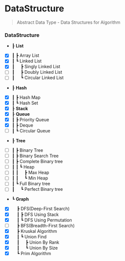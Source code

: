 # DataStructure
> Abstract Data Type - Data Structures for Algorithm
### DataStructure
- ┠ __List__
- [x] ┃&nbsp;┣ Array List  
- [x] ┃&nbsp;┗ Linked List
- [x] ┃&nbsp;&nbsp;&nbsp;&nbsp;&nbsp;┣ Singly Linked List
- [ ] ┃&nbsp;&nbsp;&nbsp;&nbsp;&nbsp;┣ Doubly Linked List
- [ ] ┃&nbsp;&nbsp;&nbsp;&nbsp;&nbsp;┗ Circular Linked List
- ┠ __Hash__
- [x] ┃&nbsp;┣ Hash Map
- [x] ┃&nbsp;┗ Hash Set
- [x] ┠ __Stack__
- [x] ┠ __Queue__
- [x] ┃&nbsp;┣ Priority Queue
- [x] ┃&nbsp;┣ Deque
- [ ] ┃&nbsp;┗ Circular Queue
- ┠ __Tree__
- [ ] ┃&nbsp;┣ Binary Tree
- [ ] ┃&nbsp;┣ Binary Search Tree
- [ ] ┃&nbsp;┣ Complete Binary tree
- [ ] ┃&nbsp;┃&nbsp;┗ Heap
- [ ] ┃&nbsp;┃&nbsp;&nbsp;&nbsp;&nbsp;&nbsp;┣ Max Heap
- [ ] ┃&nbsp;┃&nbsp;&nbsp;&nbsp;&nbsp;&nbsp;┗ Min Heap
- [ ] ┃&nbsp;┗ Full Binary tree
- [ ] ┃&nbsp;&nbsp;&nbsp;&nbsp;&nbsp;┗ Perfect Binary tree
- ┗ __Graph__
- [x] &nbsp;&nbsp;&nbsp;&nbsp;┣ DFS(Deep-First Search)
- [X] &nbsp;&nbsp;&nbsp;&nbsp;┃&nbsp;┣ DFS Using Stack
- [x] &nbsp;&nbsp;&nbsp;&nbsp;┃&nbsp;┗ DFS Using Permutation
- [ ] &nbsp;&nbsp;&nbsp;&nbsp;┣ BFS(Breadth-First Search)
- [x] &nbsp;&nbsp;&nbsp;&nbsp;┣ Kruskal Algorithm
- [x] &nbsp;&nbsp;&nbsp;&nbsp;┃&nbsp;┗ Union Find
- [x] &nbsp;&nbsp;&nbsp;&nbsp;┃&nbsp;&nbsp;&nbsp;&nbsp;&nbsp;┣ Union By Rank
- [x] &nbsp;&nbsp;&nbsp;&nbsp;┃&nbsp;&nbsp;&nbsp;&nbsp;&nbsp;┗ Union By Size
- [x] &nbsp;&nbsp;&nbsp;&nbsp;┗ Prim Algorithm
